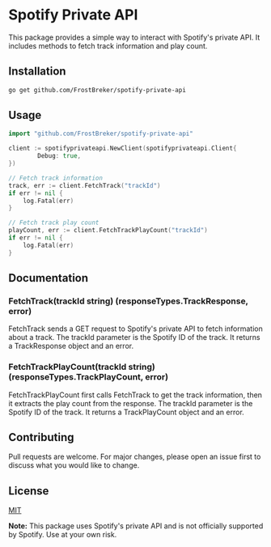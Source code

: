 # Spotify Private API

This package provides a simple way to interact with Spotify's private API. It includes methods to fetch track information and play count.

## Installation

```bash
go get github.com/FrostBreker/spotify-private-api
```

## Usage

```go
import "github.com/FrostBreker/spotify-private-api"

client := spotifyprivateapi.NewClient(spotifyprivateapi.Client{
		Debug: true,
})

// Fetch track information
track, err := client.FetchTrack("trackId")
if err != nil {
    log.Fatal(err)
}

// Fetch track play count
playCount, err := client.FetchTrackPlayCount("trackId")
if err != nil {
    log.Fatal(err)
}
```

## Documentation

### FetchTrack(trackId string) (responseTypes.TrackResponse, error)

FetchTrack sends a GET request to Spotify's private API to fetch information about a track. The trackId parameter is the Spotify ID of the track. It returns a TrackResponse object and an error.

### FetchTrackPlayCount(trackId string) (responseTypes.TrackPlayCount, error)

FetchTrackPlayCount first calls FetchTrack to get the track information, then it extracts the play count from the response. The trackId parameter is the Spotify ID of the track. It returns a TrackPlayCount object and an error.

## Contributing

Pull requests are welcome. For major changes, please open an issue first to discuss what you would like to change.

## License

[MIT](https://choosealicense.com/licenses/mit/)

**Note:** This package uses Spotify's private API and is not officially supported by Spotify. Use at your own risk.